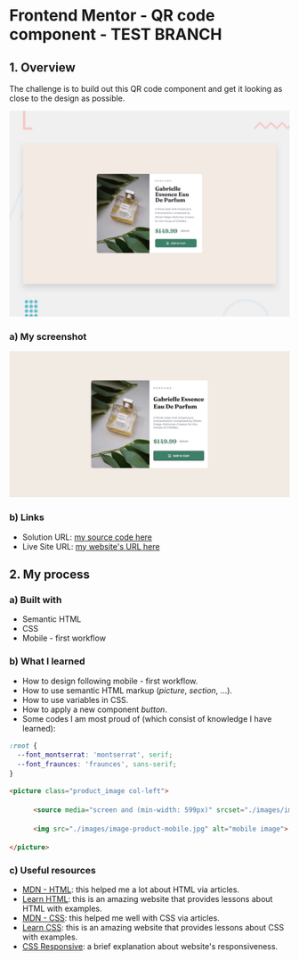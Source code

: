 # Frontend Mentor - QR code component - TEST BRANCH

## 1. Overview

The challenge is to build out this QR code component and get it looking as close to the design as possible.

![Design preview for the Product preview card component coding challenge](./design/desktop-preview.jpg)

### a) My screenshot

![My screenshot for the Product preview card component coding challenge](./screenshot.jpeg)

### b) Links

- Solution URL: [my source code here](https://github.com/hieutrantrong21520859MMCL21/FrontEndPractice_Intern_ProductPreviewCardComponent)
- Live Site URL: [my website's URL here](https://hieutrantrong21520859mmcl21.github.io/FrontEndPractice_Intern_ProductPreviewCardComponent/)

## 2. My process

### a) Built with

- Semantic HTML
- CSS
- Mobile - first workflow

### b) What I learned

- How to design following mobile - first workflow.
- How to use semantic HTML markup (*picture*, *section*, ...).
- How to use variables in CSS.
- How to apply a new component *button*.
- Some codes I am most proud of (which consist of knowledge I have learned):

```css
:root {
  --font_montserrat: 'montserrat', serif;
  --font_fraunces: 'fraunces', sans-serif;
}
```
```html
<picture class="product_image col-left">
      
      <source media="screen and (min-width: 599px)" srcset="./images/image-product-desktop.jpg" alt="desktop image">

      <img src="./images/image-product-mobile.jpg" alt="mobile image">

</picture>
```

### c) Useful resources

- [MDN - HTML](https://developer.mozilla.org/en-US/docs/Web/HTML): this helped me a lot about HTML via articles.
- [Learn HTML](https://web.dev/learn/html): this is an amazing website that provides lessons about HTML with examples.
- [MDN - CSS](https://developer.mozilla.org/en-US/docs/Web/CSS): this helped me well with CSS via articles.
- [Learn CSS](https://web.dev/learn/css): this is an amazing website that provides lessons about CSS with examples.
- [CSS Responsive](https://www.w3schools.com/css/css_rwd_intro.asp): a brief explanation about website's responsiveness.